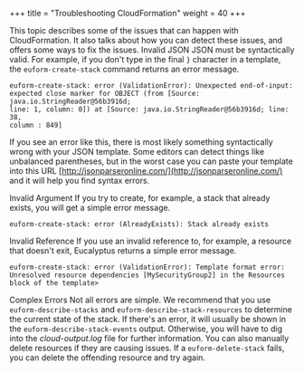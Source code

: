 +++
title = "Troubleshooting CloudFormation"
weight = 40
+++

This topic describes some of the issues that can happen with CloudFormation. It also talks about how you can detect these issues, and offers some ways to fix the issues.
Invalid JSON
 JSON must be syntactically valid. For example, if you don't type in the final `}` character in a template, the `euform-create-stack` command returns an error message. 

    euform-create-stack: error (ValidationError): Unexpected end-of-input: 
    expected close marker for OBJECT (from [Source: java.io.StringReader@56b3916d; 
    line: 1, column: 0]) at [Source: java.io.StringReader@56b3916d; line: 38, 
    column : 849]

If you see an error like this, there is most likely something syntactically wrong with your JSON template. Some editors can detect things like unbalanced parentheses, but in the worst case you can paste your template into this URL [http://jsonparseronline.com/](http://jsonparseronline.com/) and it will help you find syntax errors. 


Invalid Argument
 If you try to create, for example, a stack that already exists, you will get a simple error message. 

    euform-create-stack: error (AlreadyExists): Stack already exists


Invalid Reference
 If you use an invalid reference to, for example, a resource that doesn't exit, Eucalyptus returns a simple error message. 

    euform-create-stack: error (ValidationError): Template format error: Unresolved resource dependencies [MySecurityGroup2] in the Resources block of the template>


Complex Errors
 Not all errors are simple. We recommend that you use `euform-describe-stacks` and `euform-describe-stack-resources` to determine the current state of the stack. If there's an error, it will usually be shown in the `euform-describe-stack-events` output. Otherwise, you will have to dig into the *cloud-output.log* file for further information. You can also manually delete resources if they are causing issues. If a `euform-delete-stack` fails, you can delete the offending resource and try again. 


